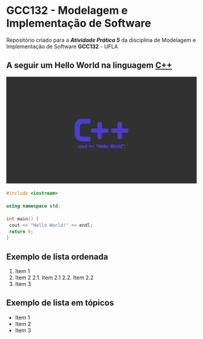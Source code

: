 # GCC132 - Modelagem e Implementação de Software
Repositório criado para  a ***Atividade Prática 5*** da disciplina de Modelagem e Implementação de Software **GCC132** - UFLA

## A seguir um Hello World na linguagem [C++](cpp)
![Image C++](imgcpp.jpg)
```cpp
#include <iostream>

using namespace std;

int main() { 
 cout << "Hello World!" << endl;
 return 0;
}
``` 
## Exemplo de lista ordenada
1. Item 1
2. Item 2
   2.1. Item 2.1
   2.2. Item 2.2
3. Item 3

## Exemplo de lista em tópicos

* Item 1
* Item 2
* Item 3


[cpp]: https://pt.wikipedia.org/wiki/C%2B%2B